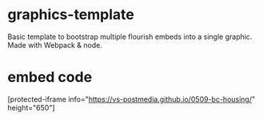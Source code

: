 # graphics-template
Basic template to bootstrap multiple flourish embeds into a single graphic. Made with Webpack & node.

# embed code
[protected-iframe info="https://vs-postmedia.github.io/0509-bc-housing/" height="650"]
